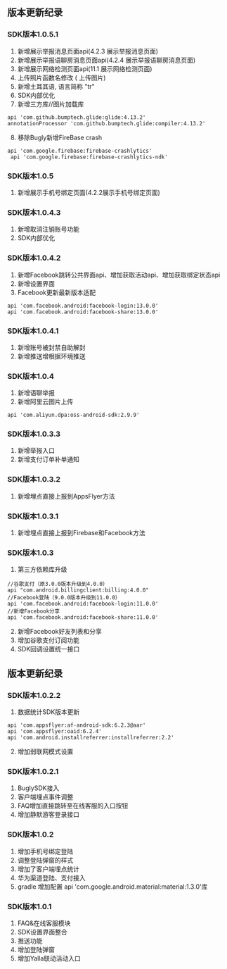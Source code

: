 ## 版本更新纪录
### SDK版本1.0.5.1
1. 新增展示举报消息页面api(4.2.3 展示举报消息页面)
2. 新增展示举报语聊房消息页面api(4.2.4 展示举报语聊房消息页面)
3. 新增展示网络检测页面api(11.1 展示网络检测页面)
4. 上传照片函数名修改 ( 上传图片)
5. 新增土耳其语, 语言简称 "tr"
6. SDK内部优化
7. 新增三方库//图片加载库
 ``` 
 api 'com.github.bumptech.glide:glide:4.13.2'
 annotationProcessor 'com.github.bumptech.glide:compiler:4.13.2'
 ```
8. 移除Bugly新增FireBase crash 
```
api 'com.google.firebase:firebase-crashlytics'
 api 'com.google.firebase:firebase-crashlytics-ndk'
```
### SDK版本1.0.5
1. 新增展示手机号绑定页面(4.2.2展示手机号绑定页面)
###  SDK版本1.0.4.3
1. 新增取消注销账号功能
2. SDK内部优化
### SDK版本1.0.4.2
1. 新增Facebook跳转公共界面api、增加获取活动api、增加获取绑定状态api
2. 新增设置界面
3. Facebook更新最新版本适配
```
api 'com.facebook.android:facebook-login:13.0.0'
api 'com.facebook.android:facebook-share:13.0.0'
```
### SDK版本1.0.4.1
1. 新增账号被封禁自助解封
2. 新增推送增根据环境推送
### SDK版本1.0.4
1. 新增语聊举报
2. 新增阿里云图片上传
 ```
api 'com.aliyun.dpa:oss-android-sdk:2.9.9'
```
### SDK版本1.0.3.3
1. 新增举报入口
2. 新增支付订单补单通知
### SDK版本1.0.3.2
1. 新增埋点直接上报到AppsFlyer方法
### SDK版本1.0.3.1
1. 新增埋点直接上报到Firebase和Facebook方法
### SDK版本1.0.3
1. 第三方依赖库升级
```
//谷歌支付（原3.0.0版本升级到4.0.0）
api "com.android.billingclient:billing:4.0.0"
//Facebook登陆（9.0.0版本升级到11.0.0）
api 'com.facebook.android:facebook-login:11.0.0'
//新增Facebook分享 
api 'com.facebook.android:facebook-share:11.0.0'
```
2. 新增Facebook好友列表和分享
3. 增加谷歌支付订阅功能
4. SDK回调设置统一接口
## 版本更新纪录
### SDK版本1.0.2.2
1. 数据统计SDK版本更新
```
api 'com.appsflyer:af-android-sdk:6.2.3@aar' 
api 'com.appsflyer:oaid:6.2.4' 
api 'com.android.installreferrer:installreferrer:2.2'
```
2. 增加弱联网模式设置
### SDK版本1.0.2.1  
1. BuglySDK接入 
2. 客户端埋点事件调整 
3. FAQ增加直接跳转至在线客服的入口按钮 
4. 增加静默游客登录接口
### SDK版本1.0.2 
1. 增加手机号绑定登陆 
2. 调整登陆弹窗的样式 
3. 增加了客户端埋点统计 
4. 华为渠道登陆、支付接入 
5. gradle 增加配置 api 'com.google.android.material:material:1.3.0'库
### SDK版本1.0.1 
1. FAQ&在线客服模块 
2. SDK设置界面整合 
3. 推送功能 
4. 增加登陆弹窗 
5. 增加Yalla联动活动入口 

